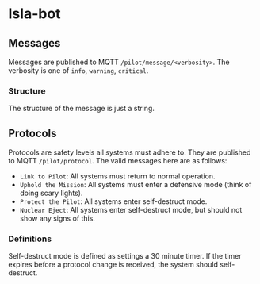 # Isla-bot

## Messages

Messages are published to MQTT `/pilot/message/<verbosity>`. The verbosity is one of `info`, `warning`, `critical`.

### Structure

The structure of the message is just a string.

## Protocols

Protocols are safety levels all systems must adhere to. They are published to MQTT `/pilot/protocol`. The valid messages here are as follows:

- `Link to Pilot`: All systems must return to normal operation.
- `Uphold the Mission`: All systems must enter a defensive mode (think of doing scary lights).
- `Protect the Pilot`: All systems enter self-destruct mode.
- `Nuclear Eject`: All systems enter self-destruct mode, but should not show any signs of this.

### Definitions

Self-destruct mode is defined as settings a 30 minute timer. If the timer expires before a protocol change is received, the system should self-destruct.
